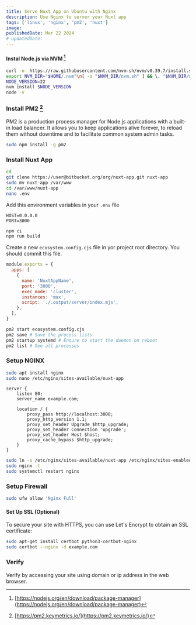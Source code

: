 ```yaml
---
title: Serve Nuxt App on Ubuntu with Nginx
description: Use Nginx to server your Nuxt app
tags: ['linux', 'nginx', 'pm2', 'nuxt']
image:
publishedDate: Mar 22 2024
# updatedDate:
---
```


#### Instal Node.js via NVM [^1]

[^1]: [https://nodejs.org/en/download/package-manager](https://nodejs.org/en/download/package-manager)

```bash
curl -o- https://raw.githubusercontent.com/nvm-sh/nvm/v0.39.7/install.sh | bash
export NVM_DIR="$HOME/.nvm"\n[ -s "$NVM_DIR/nvm.sh" ] && \. "$NVM_DIR/nvm.sh"
NODE_VERSION=22
nvm install $NODE_VERSION
node -v
```

### Install PM2 [^2]

[^2]: [https://pm2.keymetrics.io/](https://pm2.keymetrics.io/)

PM2 is a production process manager for Node.js applications with a built-in load balancer. It allows you to keep applications alive forever, to reload them without downtime and to facilitate common system admin tasks.

```bash
sudo npm install -g pm2
```

### Install Nuxt App

```bash
cd
git clone https://user@bitbucket.org/org/nuxt-app.git nuxt-app
sudo mv nuxt-app /var/www
cd /var/www/nuxt-app
nano .env
```

Add this environment variables in your `.env` file

```
HOST=0.0.0.0
PORT=3000
```

```bash
npm ci
npm run build
```

Create a new `ecosystem.config.cjs` file in yor project root directory. You should commit this file.

```js
module.exports = {
  apps: [
    {
      name: 'NuxtAppName',
      port: '3000',
      exec_mode: 'cluster',
      instances: 'max',
      script: './.output/server/index.mjs',
    },
  ],
}
```

```bash
pm2 start ecosystem.config.cjs
pm2 save # Save the process lists
pm2 startup systemd # Ensure to start the daemon on reboot
pm2 list # See all processes
```

### Setup NGINX

```bash
sudo apt install nginx
sudo nano /etc/nginx/sites-available/nuxt-app
```

```nginx
server {
    listen 80;
    server_name example.com;

    location / {
        proxy_pass http://localhost:3000;
        proxy_http_version 1.1;
        proxy_set_header Upgrade $http_upgrade;
        proxy_set_header Connection 'upgrade';
        proxy_set_header Host $host;
        proxy_cache_bypass $http_upgrade;
    }
}
```

```bash
sudo ln -s /etc/nginx/sites-available/nuxt-app /etc/nginx/sites-enabled/
sudo nginx -t
sudo systemctl restart nginx
```

### Setup Firewall

```bash
sudo ufw allow 'Nginx Full'
```

#### Set Up SSL (Optional)

To secure your site with HTTPS, you can use Let's Encrypt to obtain an SSL certificate:

```bash
sudo apt-get install certbot python3-certbot-nginx
sudo certbot --nginx -d example.com
```

### Verify

Verify by accessing your site using domain or ip address in the web browser.
